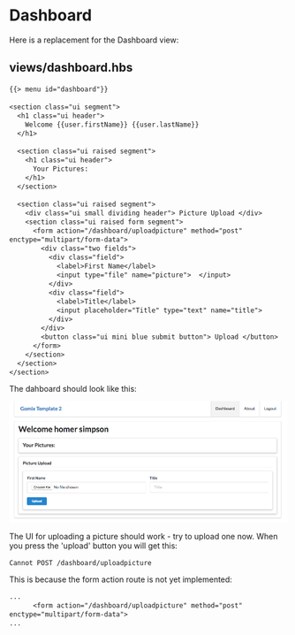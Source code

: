 # Dashboard

Here is a replacement for the Dashboard view:

## views/dashboard.hbs

~~~
{{> menu id="dashboard"}}

<section class="ui segment">
  <h1 class="ui header">
    Welcome {{user.firstName}} {{user.lastName}}
  </h1>

  <section class="ui raised segment">
    <h1 class="ui header">
      Your Pictures:
    </h1>
  </section>

  <section class="ui raised segment">
    <div class="ui small dividing header"> Picture Upload </div>
    <section class="ui raised form segment">
      <form action="/dashboard/uploadpicture" method="post" enctype="multipart/form-data">
        <div class="two fields">
          <div class="field">
            <label>First Name</label>
            <input type="file" name="picture">  </input>
          </div>
          <div class="field">
            <label>Title</label>
            <input placeholder="Title" type="text" name="title">
          </div>
        </div>
        <button class="ui mini blue submit button"> Upload </button>
      </form>
    </section>
  </section>
</section>
~~~

The dahboard should look like this:

![](img/01.png)

The UI for uploading a picture should work - try to upload one now. When you press the 'upload' button you will get this:

~~~
Cannot POST /dashboard/uploadpicture
~~~

This is because the form action route is not yet implemented:

~~~
...
      <form action="/dashboard/uploadpicture" method="post" enctype="multipart/form-data">
...
~~~